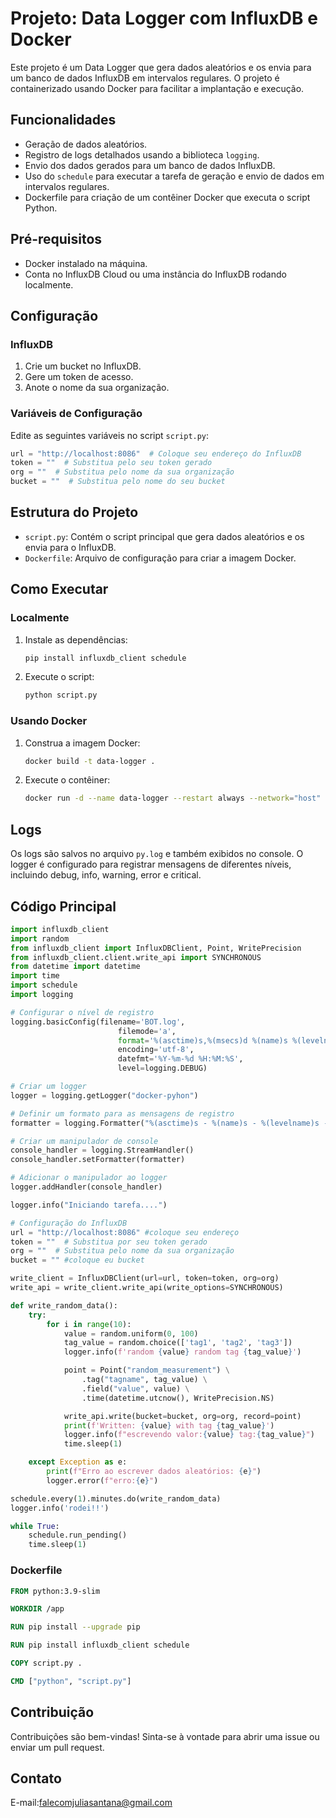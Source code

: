 # Projeto: Data Logger com InfluxDB e Docker

Este projeto é um Data Logger que gera dados aleatórios e os envia para um banco de dados InfluxDB em intervalos regulares. O projeto é containerizado usando Docker para facilitar a implantação e execução.

## Funcionalidades

- Geração de dados aleatórios.
- Registro de logs detalhados usando a biblioteca `logging`.
- Envio dos dados gerados para um banco de dados InfluxDB.
- Uso do `schedule` para executar a tarefa de geração e envio de dados em intervalos regulares.
- Dockerfile para criação de um contêiner Docker que executa o script Python.

## Pré-requisitos

- Docker instalado na máquina.
- Conta no InfluxDB Cloud ou uma instância do InfluxDB rodando localmente.

## Configuração

### InfluxDB

1. Crie um bucket no InfluxDB.
2. Gere um token de acesso.
3. Anote o nome da sua organização.

### Variáveis de Configuração

Edite as seguintes variáveis no script `script.py`:

```python
url = "http://localhost:8086"  # Coloque seu endereço do InfluxDB
token = ""  # Substitua pelo seu token gerado
org = ""  # Substitua pelo nome da sua organização
bucket = ""  # Substitua pelo nome do seu bucket
```

## Estrutura do Projeto

- `script.py`: Contém o script principal que gera dados aleatórios e os envia para o InfluxDB.
- `Dockerfile`: Arquivo de configuração para criar a imagem Docker.

## Como Executar

### Localmente

1. Instale as dependências:

   ```sh
   pip install influxdb_client schedule
   ```

2. Execute o script:

   ```sh
   python script.py
   ```

### Usando Docker

1. Construa a imagem Docker:

   ```sh
   docker build -t data-logger .
   ```

2. Execute o contêiner:

   ```sh
   docker run -d --name data-logger --restart always --network="host" data-logger
   ```

## Logs

Os logs são salvos no arquivo `py.log` e também exibidos no console. O logger é configurado para registrar mensagens de diferentes níveis, incluindo debug, info, warning, error e critical.

## Código Principal

```python
import influxdb_client
import random
from influxdb_client import InfluxDBClient, Point, WritePrecision
from influxdb_client.client.write_api import SYNCHRONOUS
from datetime import datetime
import time
import schedule
import logging

# Configurar o nível de registro
logging.basicConfig(filename='BOT.log',
                        filemode='a',
                        format='%(asctime)s,%(msecs)d %(name)s %(levelname)s %(message)s',
                        encoding='utf-8',
                        datefmt='%Y-%m-%d %H:%M:%S',
                        level=logging.DEBUG)

# Criar um logger
logger = logging.getLogger("docker-pyhon")

# Definir um formato para as mensagens de registro
formatter = logging.Formatter("%(asctime)s - %(name)s - %(levelname)s - %(message)s")

# Criar um manipulador de console
console_handler = logging.StreamHandler()
console_handler.setFormatter(formatter)

# Adicionar o manipulador ao logger
logger.addHandler(console_handler)

logger.info("Iniciando tarefa....")

# Configuração do InfluxDB
url = "http://localhost:8086" #coloque seu endereço
token = ""  # Substitua por seu token gerado
org = ""  # Substitua pelo nome da sua organização
bucket = "" #coloque eu bucket

write_client = InfluxDBClient(url=url, token=token, org=org)
write_api = write_client.write_api(write_options=SYNCHRONOUS)

def write_random_data():
    try:
        for i in range(10):
            value = random.uniform(0, 100)
            tag_value = random.choice(['tag1', 'tag2', 'tag3'])
            logger.info(f'random {value} random tag {tag_value}')

            point = Point("random_measurement") \
                .tag("tagname", tag_value) \
                .field("value", value) \
                .time(datetime.utcnow(), WritePrecision.NS)

            write_api.write(bucket=bucket, org=org, record=point)
            print(f'Written: {value} with tag {tag_value}')
            logger.info(f"escrevendo valor:{value} tag:{tag_value}")
            time.sleep(1)

    except Exception as e:
        print(f"Erro ao escrever dados aleatórios: {e}")
        logger.error(f"erro:{e}")

schedule.every(1).minutes.do(write_random_data)
logger.info('rodei!!')

while True:
    schedule.run_pending()
    time.sleep(1)
```

### Dockerfile

```dockerfile
FROM python:3.9-slim

WORKDIR /app

RUN pip install --upgrade pip

RUN pip install influxdb_client schedule

COPY script.py .

CMD ["python", "script.py"]
```

## Contribuição

Contribuições são bem-vindas! Sinta-se à vontade para abrir uma issue ou enviar um pull request.

## Contato

E-mail:falecomjuliasantana@gmail.com
